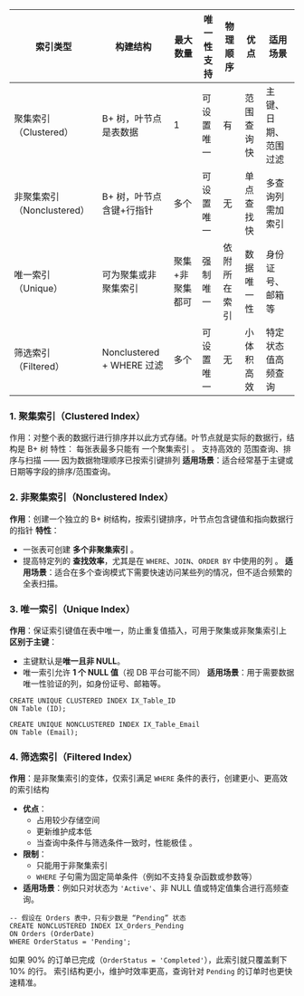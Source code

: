 | 索引类型                | 构建结构                    | 最大数量     | 唯一性支持 | 物理顺序   | 优点    | 适用场景       |
| ------------------- | ----------------------- | -------- | ----- | ------ | ----- | ---------- |
| 聚集索引（Clustered）     | B+ 树，叶节点是表数据            | 1        | 可设置唯一 | 有      | 范围查询快 | 主键、日期、范围过滤 |
| 非聚集索引（Nonclustered） | B+ 树，叶节点含键+行指针          | 多个       | 可设置唯一 | 无      | 单点查找快 | 多查询列需加索引   |
| 唯一索引（Unique）        | 可为聚集或非聚集索引              | 聚集+非聚集都可 | 强制唯一  | 依附所在索引 | 数据唯一性 | 身份证号、邮箱等   |
| 筛选索引（Filtered）      | Nonclustered + WHERE 过滤 | 多个       | 可设置唯一 | 无      | 小体积高效 | 特定状态值高频查询  |

### 1. 聚集索引（Clustered Index）
作用：对整个表的数据行进行排序并以此方式存储。叶节点就是实际的数据行，结构是 B+ 树
特性：
每张表最多只能有 一个聚集索引 。
支持高效的 范围查询、排序与扫描 —— 因为数据物理顺序已按索引键排列
**适用场景**：适合经常基于主键或日期等字段的排序/范围查询。



### 2. 非聚集索引（Nonclustered Index）
**作用**：创建一个独立的 B+ 树结构，按索引键排序，叶节点包含键值和指向数据行的指针
**特性**：
- 一张表可创建 **多个非聚集索引** 。
- 提高特定列的 **查找效率**，尤其是在 `WHERE`、`JOIN`、`ORDER BY` 中使用的列 。
**适用场景**：适合在多个查询模式下需要快速访问某些列的情况，但不适合频繁的全表扫描。


### 3. 唯一索引（Unique Index）
**作用**：保证索引键值在表中唯一，防止重复值插入，可用于聚集或非聚集索引上
**区别于主键**：
- 主键默认是**唯一且非 NULL**。
- 唯一索引允许 **1 个 NULL 值**（视 DB 平台可能不同）
**适用场景**：用于需要数据唯一性验证的列，如身份证号、邮箱等。

```
CREATE UNIQUE CLUSTERED INDEX IX_Table_ID
ON Table (ID);

CREATE UNIQUE NONCLUSTERED INDEX IX_Table_Email
ON Table (Email);
```

### 4. 筛选索引（Filtered Index）
**作用**：是非聚集索引的变体，仅索引满足 `WHERE` 条件的表行，创建更小、更高效的索引结构
- **优点**：
    - 占用较少存储空间
    - 更新维护成本低
    - 当查询中条件与筛选条件一致时，性能极佳 。
- **限制**：
    - 只能用于非聚集索引
    - `WHERE` 子句需为固定简单条件（例如不支持复杂函数或参数等）
- **适用场景**：例如只对状态为 `'Active'`、非 NULL 值或特定值集合进行高频查询。

```
-- 假设在 Orders 表中，只有少数是 “Pending” 状态
CREATE NONCLUSTERED INDEX IX_Orders_Pending
ON Orders (OrderDate)
WHERE OrderStatus = 'Pending';
```

如果 90% 的订单已完成（`OrderStatus = 'Completed'`），此索引就只覆盖剩下 10% 的行。
索引结构更小，维护时效率更高，查询针对 `Pending` 的订单时也更快速精准。
